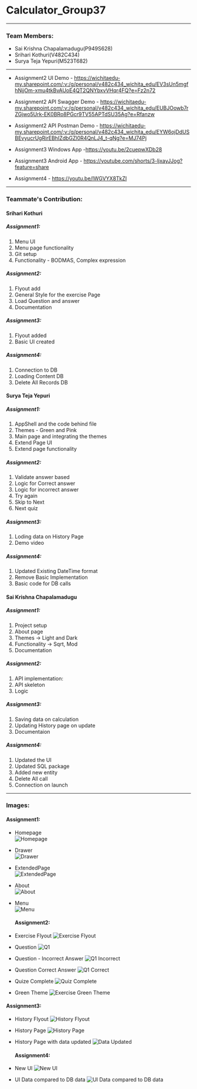 # Calculator_Group37
----
### Team Members: 
- Sai Krishna Chapalamadugu(P949S628)  
- Srihari Kothuri(V482C434)  
- Surya Teja Yepuri(M523T682)  
----
- Assignment2 UI Demo - https://wichitaedu-my.sharepoint.com/:v:/g/personal/v482c434_wichita_edu/EV3sUn5mgfhNjjOm-xmu4tkBvAUoE4QT2QNYbxvVHqr4FQ?e=Fz2n72
- Assignment2 API Swagger Demo - https://wichitaedu-my.sharepoint.com/:v:/g/personal/v482c434_wichita_edu/EUBJOowb7rZGjwo5Urk-EK0BRo8PGcr9TV55APTdSU35Ag?e=Rfanzw
- Assignment2 API Postman Demo - https://wichitaedu-my.sharepoint.com/:v:/g/personal/v482c434_wichita_edu/EYW6ojDdUSBEvyucrUgRirEBhIZdbGZl0R4QnLJ4_t-qNg?e=MJ74Pj

- Assignment3 Windows App -https://youtu.be/2cuepwXDb28 
- Assignment3 Android App - https://youtube.com/shorts/3-ljxayJJog?feature=share
- Assignment4 - https://youtu.be/lWGVYX8TkZI
----
### Teammate's Contribution:  

#### Srihari Kothuri  
  ##### Assignment1:
  1. Menu UI  
  1. Menu page functionality  
  1. Git setup
  1. Functionality - BODMAS, Complex expression
  
  ##### Assignment2:
  1. Flyout add
  1. General Style for the exercise Page
  1. Load Question and answer
  2. Documentation
  
  ##### Assignment3:
  1. Flyout added
  2. Basic UI created

  ##### Assignment4:
  1. Connection to DB
  2. Loading Content DB
  2. Delete All Records DB
  
#### Surya Teja Yepuri  
  ##### Assignment1:
  1. AppShell and the code behind file
  1. Themes - Green and Pink
  1. Main page and integrating the themes
  2. Extend Page UI  
  3. Extend page functionality
  ##### Assignment2:
  1. Validate answer based
  1. Logic for Correct answer
  1. Logic for incorrect answer
  1. 	Try again
  1. 	Skip to Next
  1. Next quiz

  ##### Assignment3:
  1. Loding data on History Page
  1. Demo video
  
  ##### Assignment4:
  1. Updated Existing DateTime format
  2. Remove Basic Implementation
  2. Basic code for DB calls
  
#### Sai Krishna Chapalamadugu  
  ##### Assignment1: 
  1. Project setup
  1. About page
  1. Themes -> Light and Dark
  1. Functionality -> Sqrt, Mod
  1. Documentation
  ##### Assignment2:
  1. API implementation:
  1. API skeleton
  1. Logic
  ##### Assignment3:
  1. Saving data on calculation
  1. Updating History page on update
  1. Documentaion
  
  ##### Assignment4:
  1. Updated the UI
  1. Updated SQL package
  1. Added new entity
  1. Delete All call
  1. Connection on launch
----
### Images:  
 
  #### Assignment1: 
- Homepage  
![Homepage](https://raw.githubusercontent.com/harikothuri/Calculator_Group37/main/images/Assignment1/Homepage.png)  
- Drawer  
![Drawer](https://raw.githubusercontent.com/harikothuri/Calculator_Group37/main/images/Assignment1/Drawer.png)  
- ExtendedPage  
![ExtendedPage](https://raw.githubusercontent.com/harikothuri/Calculator_Group37/main/images/Assignment1/ExtendedPage.png)  
- About  
![About](https://raw.githubusercontent.com/harikothuri/Calculator_Group37/main/images/Assignment1/About.png)  
- Menu  
![Menu](https://raw.githubusercontent.com/harikothuri/Calculator_Group37/main/images/Assignment1/Menu.png) 

  #### Assignment2: 
- Exercise Flyout
![Exercise Flyout](https://raw.githubusercontent.com/harikothuri/Calculator_Group37/main/images/Assignment2/Flyout.png)
- Question
![Q1](https://raw.githubusercontent.com/harikothuri/Calculator_Group37/main/images/Assignment2/Q1.png)
- Question - Incorrect Answer
![Q1 Incorrect](https://raw.githubusercontent.com/harikothuri/Calculator_Group37/main/images/Assignment2/Q1_Incorrect.png)
- Question Correct Answer
![Q1 Correct](https://raw.githubusercontent.com/harikothuri/Calculator_Group37/main/images/Assignment2/Q1_Correct.png)
- Quize Complete
![Quiz Complete](https://raw.githubusercontent.com/harikothuri/Calculator_Group37/main/images/Assignment2/QuizeComplete.png)
- Green Theme
![Exercise Green Theme](https://raw.githubusercontent.com/harikothuri/Calculator_Group37/main/images/Assignment2/Exercise_GreenTheme.png)


#### Assignment3: 
- History Flyout
![History Flyout](https://github.com/harikothuri/Calculator_Group37/blob/main/images/Assignment3/Flyout.png?raw=true)
- History Page
![History Page](https://github.com/harikothuri/Calculator_Group37/blob/main/images/Assignment3/History%20Screen.png?raw=true)
- History Page with data updated
![Data Updated](https://github.com/harikothuri/Calculator_Group37/blob/main/images/Assignment3/History%20Screen_AfterUpdate.png?raw=true)


  #### Assignment4: 
- New UI
![New UI](https://github.com/harikothuri/Calculator_Group37/blob/main/images/Assignment4/ClearButton.png?raw=true)

- UI Data compared to DB data
![UI Data compared to DB data](https://github.com/harikothuri/Calculator_Group37/blob/main/images/Assignment4/DB%20Lookup.png?raw=true)
